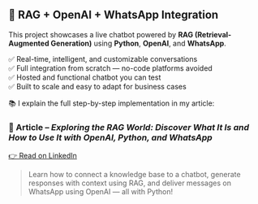 ## 🤖 RAG + OpenAI + WhatsApp Integration

This project showcases a live chatbot powered by **RAG (Retrieval-Augmented Generation)** using **Python**, **OpenAI**, and **WhatsApp**.

✅ Real-time, intelligent, and customizable conversations  
✅ Full integration from scratch — no-code platforms avoided  
✅ Hosted and functional chatbot you can test  
✅ Built to scale and easy to adapt for business cases  

📚 I explain the full step-by-step implementation in my article:

### 🔗 Article – *Exploring the RAG World: Discover What It Is and How to Use It with OpenAI, Python, and WhatsApp*

[👉 Read on LinkedIn](https://www.linkedin.com/pulse/explorando-o-mundo-rag-descubra-que-%2525C3%2525A9-e-como-utilizar-pedro-carrijo-4htmc/?trackingId=K5i7915xSP%2B30cIoFBOf3w%3D%3D&lipi=urn%3Ali%3Apage%3Ad_flagship3_pulse_read%3BwNxlFIjuS72rxPAbYSA%2BYA%3D%3D)

> Learn how to connect a knowledge base to a chatbot, generate responses with context using RAG, and deliver messages on WhatsApp using OpenAI — all with Python!

